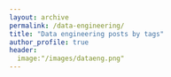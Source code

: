 ```yaml
---
layout: archive
permalink: /data-engineering/
title: "Data engineering posts by tags"
author_profile: true
header:
  image:"/images/dataeng.png"
---
```


